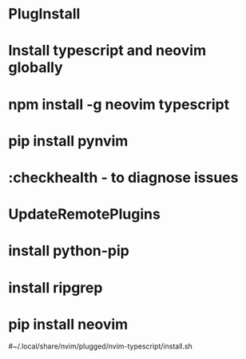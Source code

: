 # 
# PlugInstall
# Install typescript and neovim globally
# npm install -g neovim typescript
# pip install pynvim
# :checkhealth - to diagnose issues
# UpdateRemotePlugins
# install python-pip
# install ripgrep
# pip install neovim
#~/.local/share/nvim/plugged/nvim-typescript/install.sh    

